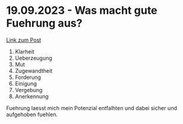 # 19.09.2023 - Was macht gute Fuehrung aus? 

[Link zum Post](https://www.linkedin.com/posts/ralf-westphal_ich-f%C3%BChle-mich-gut-gef%C3%BChrt-dieser-tage-erlebe-activity-7109903796855595008-gBC4?utm_source=share&utm_medium=member_desktop)

1. Klarheit
2. Ueberzeugung
3. Mut
4. Zugewandtheit
5. Forderung
6. Einigung
7. Vergebung
8. Anerkennung

Fuehrung laesst mich mein Potenzial entfalhten und dabei sicher und aufgehoben fuehlen.

